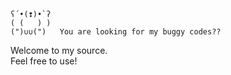 ```
ʕ´•(❢)•`ʔ
( (   ) )
(")∪∪(")   You are looking for my buggy codes??
```
Welcome to my source.<br/>
Feel free to use!

